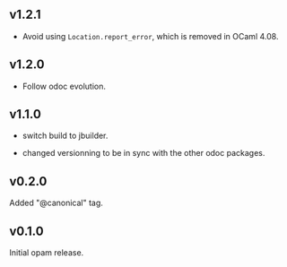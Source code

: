 v1.2.1
------

- Avoid using `Location.report_error`, which is removed in OCaml 4.08.

v1.2.0
------

- Follow odoc evolution.

v1.1.0
------

- switch build to jbuilder.

- changed versionning to be in sync with the other odoc packages.

v0.2.0
-------

Added "@canonical" tag.

v0.1.0
-------

Initial opam release.
